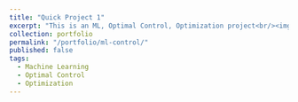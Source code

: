 ```yaml
---
title: "Quick Project 1"
excerpt: "This is an ML, Optimal Control, Optimization project<br/><img src='/images/500x300.png'>"
collection: portfolio
permalink: "/portfolio/ml-control/"
published: false
tags:
  - Machine Learning
  - Optimal Control
  - Optimization
---
```


